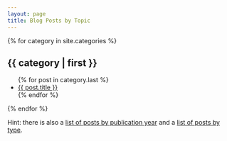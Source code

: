 ```yaml
---
layout: page
title: Blog Posts by Topic
---
```



{% for category in site.categories %}
 <h2 id="{{ category | first }}-ref">{{ category | first }}</h2>
  <ul>     
  {% for post in category.last %}
   <li><a href="{{ post.url }}" title="{{ post.description }}">
   {{ post.title }}</a></li>
  {% endfor %}
  </ul>
{% endfor %}

Hint: there is also a [list of posts by publication year](./blog) and a
[list of posts by type](./blog_tag).
